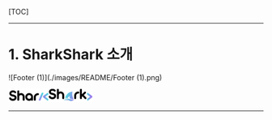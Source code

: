 [TOC]





------------------------------------------

# 1. SharkShark 소개

![Footer (1)](./images/README/Footer (1).png)



![logo_dark](./images/README/logo_dark.png)





------------------------------------------------------

